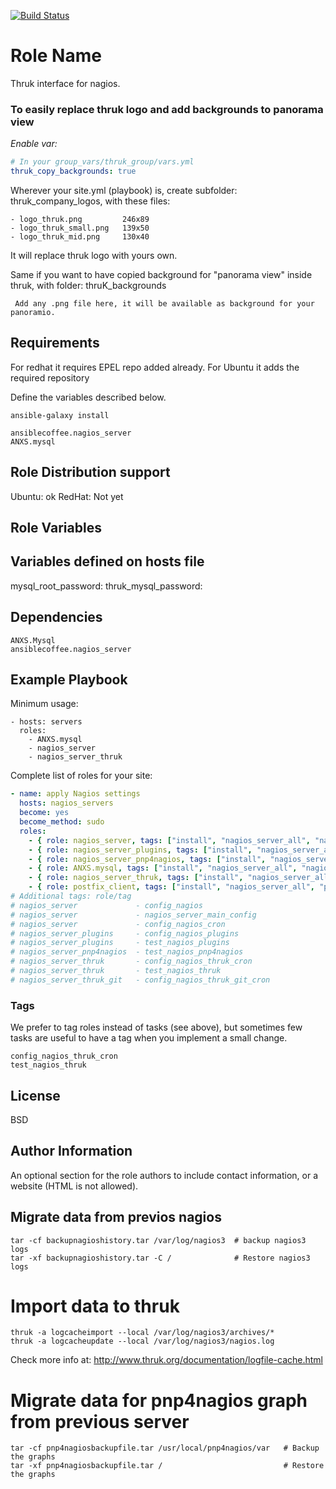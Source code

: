[![Build Status](https://travis-ci.org/CoffeeITWorks/ansible_nagios4_server_thruk.svg?branch=master)](https://travis-ci.org/CoffeeITWorks/ansible_nagios4_server_thruk)

Role Name
=========

Thruk interface for nagios.

### To easily replace thruk logo and add backgrounds to panorama view

*Enable var:*

```yaml
# In your group_vars/thruk_group/vars.yml
thruk_copy_backgrounds: true
```

Wherever your site.yml (playbook) is, create subfolder: thruk_company_logos, with these files:

    - logo_thruk.png         246x89
    - logo_thruk_small.png   139x50
    - logo_thruk_mid.png     130x40

It will replace thruk logo with yours own.

Same if you want to have copied background for "panorama view" inside thruk, with folder: thruK_backgrounds

     Add any .png file here, it will be available as background for your panoramio.

Requirements
------------

For redhat it requires EPEL repo added already.
For Ubuntu it adds the required repository

Define the variables described below.

    ansible-galaxy install

    ansiblecoffee.nagios_server
    ANXS.mysql

Role Distribution support
------------------------

Ubuntu: ok
RedHat: Not yet

Role Variables
--------------


Variables defined on hosts file
-------------------------------

mysql_root_password: 
thruk_mysql_password:


Dependencies
------------

    ANXS.Mysql
    ansiblecoffee.nagios_server

Example Playbook
----------------

Minimum usage:

    - hosts: servers
      roles:
        - ANXS.mysql
        - nagios_server
        - nagios_server_thruk

Complete list of roles for your site:

``` yaml
- name: apply Nagios settings
  hosts: nagios_servers
  become: yes
  become_method: sudo
  roles:
    - { role: nagios_server, tags: ["install", "nagios_server_all", "nagios_server"] }
    - { role: nagios_server_plugins, tags: ["install", "nagios_server_all", "nagios_server_plugins"] }
    - { role: nagios_server_pnp4nagios, tags: ["install", "nagios_server_all", "nagios_server_pnp4nagios"] }
    - { role: ANXS.mysql, tags: ["install", "nagios_server_all", "nagios_server_thruk", "ANXS.mysql"] }
    - { role: nagios_server_thruk, tags: ["install", "nagios_server_all", "nagios_server_thruk"] }
    - { role: postfix_client, tags: ["install", "nagios_server_all", "postfix_client"] }
# Additional tags: role/tag
# nagios_server             - config_nagios
# nagios_server             - nagios_server_main_config
# nagios_server             - config_nagios_cron
# nagios_server_plugins     - config_nagios_plugins
# nagios_server_plugins     - test_nagios_plugins
# nagios_server_pnp4nagios  - test_nagios_pnp4nagios
# nagios_server_thruk       - config_nagios_thruk_cron
# nagios_server_thruk       - test_nagios_thruk
# nagios_server_thruk_git   - config_nagios_thruk_git_cron
```

### Tags

We prefer to tag roles instead of tasks (see above), but sometimes few tasks are useful to have a tag when you implement a small change.

    config_nagios_thruk_cron
    test_nagios_thruk

License
-------

BSD

Author Information
------------------

An optional section for the role authors to include contact information, or a website (HTML is not allowed).


Migrate data from previos nagios
--------------------------------

    tar -cf backupnagioshistory.tar /var/log/nagios3  # backup nagios3 logs
    tar -xf backupnagioshistory.tar -C /              # Restore nagios3 logs

Import data to thruk
====================

    thruk -a logcacheimport --local /var/log/nagios3/archives/*
    thruk -a logcacheupdate --local /var/log/nagios3/nagios.log

Check more info at: http://www.thruk.org/documentation/logfile-cache.html

Migrate data for pnp4nagios graph from previous server
======================================================

    tar -cf pnp4nagiosbackupfile.tar /usr/local/pnp4nagios/var   # Backup the graphs
    tar -xf pnp4nagiosbackupfile.tar /                           # Restore the graphs

